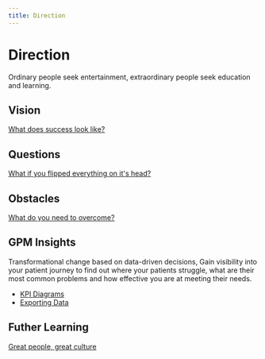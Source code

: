 ```yaml
---
title: Direction
---
```


# Direction

Ordinary people seek entertainment, extraordinary people seek education and learning.

## Vision

[What does success look like?](./vision-and-mission.md)

## Questions

[What if you flipped everything on it's head?](./questions.md)

## Obstacles

[What do you need to overcome?](./path.md)

## GPM Insights

Transformational change based on data-driven decisions, Gain visibility into your patient journey to find out where your patients struggle, what are their most common problems and how effective you are at meeting their needs.

- [KPI Diagrams](https://www.figma.com/file/EZSAQwtJ0WnS0owYxnngWe/GPM-Dashboard?node-id=3%3A4)
- [Exporting Data](https://www.figma.com/file/se07Obrup8C7cot1v9XicJ/GPM-Reporting-and-Export?node-id=23%3A2)

## Futher Learning

[Great people, great culture](https://www.linkedin.com/posts/harvard-business-review_why-great-employees-leave-great-cultures-activity-6606029950480900097-OULA/)
